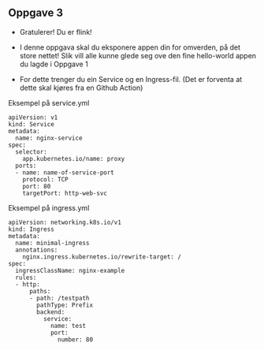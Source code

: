 ## Oppgave 3

* Gratulerer! Du er flink! 

* I denne oppgava skal du eksponere appen din for omverden, på det store nettet! Slik vill alle kunne glede seg ove den fine hello-world appen du lagde i Oppgave 1

* For dette trenger du ein Service og en Ingress-fil. (Det er forventa at dette skal kjøres fra en Github Action)

Eksempel på service.yml

```
apiVersion: v1
kind: Service
metadata:
  name: nginx-service
spec:
  selector:
    app.kubernetes.io/name: proxy
  ports:
  - name: name-of-service-port
    protocol: TCP
    port: 80
    targetPort: http-web-svc
```

Eksempel på ingress.yml

```
apiVersion: networking.k8s.io/v1
kind: Ingress
metadata:
  name: minimal-ingress
  annotations:
    nginx.ingress.kubernetes.io/rewrite-target: /
spec:
  ingressClassName: nginx-example
  rules:
  - http:
      paths:
      - path: /testpath
        pathType: Prefix
        backend:
          service:
            name: test
            port:
              number: 80
```
